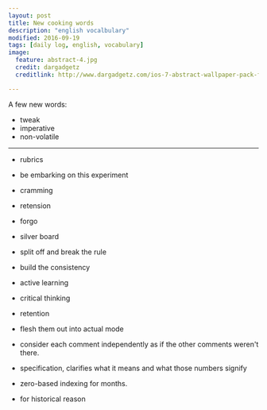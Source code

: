 ```yaml
---
layout: post
title: New cooking words
description: "english vocalbulary"
modified: 2016-09-19
tags: [daily log, english, vocabulary]
image:
  feature: abstract-4.jpg
  credit: dargadgetz
  creditlink: http://www.dargadgetz.com/ios-7-abstract-wallpaper-pack-for-iphone-5-and-ipod-touch-retina/

---
```

A few new words:

- tweak
- imperative
- non-volatile

---

- rubrics
- be embarking on this experiment
- cramming
- retension
- forgo
- silver board
- split off and break the rule

- build the consistency
- active learning
- critical thinking
- retention
- flesh them out into actual mode
- consider each comment independently as if the other comments weren't there.
- specification, clarifies what it means and what those numbers signify
- zero-based indexing for months.
- for historical reason